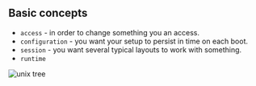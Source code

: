 ## Basic concepts
* `access` - in order to change something you an access.
* `configuration` - you want your setup to persist in time on each boot.
* `session` - you want several typical layouts to work with something.
* `runtime`

![unix tree](https://qph.fs.quoracdn.net/main-qimg-b2f5ed77ec03ade04f922cb32ea0ce6a)
